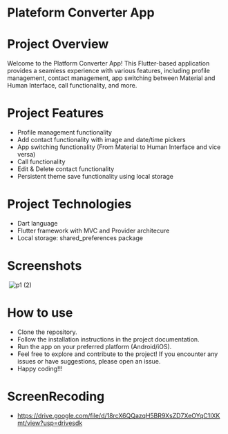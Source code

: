 # Plateform Converter App
# Project Overview
Welcome to the Platform Converter App! This Flutter-based application provides a seamless experience with various features, including profile management, contact management, app switching between Material and Human Interface, call functionality, and more.

# Project Features
- Profile management functionality
- Add contact functionality with image and date/time pickers
- App switching functionality (From Material to Human Interface and vice versa)
- Call functionality
- Edit & Delete contact functionality
- Persistent theme save functionality using local storage


# Project Technologies
- Dart language
- Flutter framework with MVC and Provider architecure
- Local storage: shared_preferences package

# Screenshots
<image  src> ![p1 (2)](https://github.com/dipak2005/contact_dairy1/assets/143473007/e118e90c-d721-4812-a408-058d707ccc99)
# How to use
- Clone the repository.
- Follow the installation instructions in the project documentation.
- Run the app on your preferred platform (Android/iOS).
- Feel free to explore and contribute to the project! If you encounter any issues or have suggestions, please open an issue.
- Happy coding!!!
# ScreenRecoding
- https://drive.google.com/file/d/18rcX6QQazqH5BR9XsZD7XeOYqC1IXKmt/view?usp=drivesdk

  




